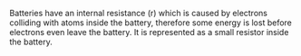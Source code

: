 Batteries have an internal resistance (r) which is caused by electrons colliding with atoms inside
the battery, therefore some energy is lost before electrons even leave the battery. It is represented
as a small resistor inside the battery.